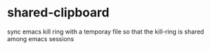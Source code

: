 # shared-clipboard
sync emacs kill ring with a temporay file so that the kill-ring is shared among emacs sessions
